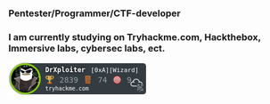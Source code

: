 ### Pentester/Programmer/CTF-developer

### I am currently studying on Tryhackme.com, Hackthebox, Immersive labs, cybersec labs, ect.


![alt text](https://raw.githubusercontent.com/DrXploiter/DrXploiter/main/badge.png)

